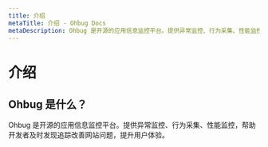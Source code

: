 ```yaml
---
title: 介绍
metaTitle: 介绍 - Ohbug Docs
metaDescription: Ohbug 是开源的应用信息监控平台。提供异常监控、行为采集、性能监控，帮助开发者及时发现追踪改善网站问题，提升用户体验。
---
```


# 介绍

## Ohbug 是什么？

Ohbug 是开源的应用信息监控平台。提供异常监控、行为采集、性能监控，帮助开发者及时发现追踪改善网站问题，提升用户体验。
